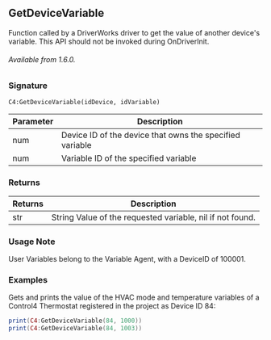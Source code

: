 ## GetDeviceVariable

Function called by a DriverWorks driver to get the value of another device's variable. This API should not be invoked during OnDriverInit.

###### Available from 1.6.0.


### Signature

`C4:GetDeviceVariable(idDevice, idVariable)`	


| Parameter | Description |
| --- | --- |
| num | Device ID of the device that owns the specified variable |
| num | Variable ID of the specified variable |


### Returns

| Returns | Description |
| --- | --- |
| str |  String Value of the requested variable, nil if not found. |


### Usage Note

User Variables belong to the Variable Agent, with a DeviceID of 100001.


### Examples

Gets and prints the value of the HVAC mode and temperature variables of a Control4 Thermostat registered in the project as Device ID 84:

```lua
print(C4:GetDeviceVariable(84, 1000))
print(C4:GetDeviceVariable(84, 1003))
```
